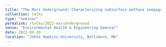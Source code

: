 ```yaml
---
title: "The Mars Underground: Characterizing subsurface methane seepage on the Red Planet"
collection: talks
type: "Seminar"
permalink: /talks/2022-marsUnderground
venue: "Environmental Health & Engineering Seminar"
date: 2022-09-20
location: "Johns Hopkins University, Baltimore, MD"
---
```


<!-- This is a description of your conference proceedings talk, note the different field in type. You can put anything in this field. -->


